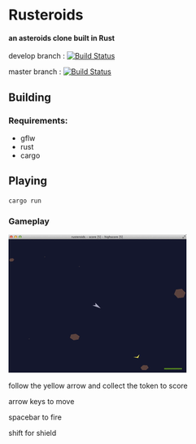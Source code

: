 # Rusteroids
#### an asteroids clone built in Rust

develop branch : [![Build Status](https://travis-ci.org/benbrunton/rusteroids.svg?branch=develop)](https://travis-ci.org/benbrunton/rusteroids)

master branch : [![Build Status](https://travis-ci.org/benbrunton/rusteroids.svg?branch=master)](https://travis-ci.org/benbrunton/rusteroids)


## Building
### Requirements:
- gflw
- rust
- cargo

## Playing
    cargo run

### Gameplay
[![Gameplay Video](rusteroids.gif)](http://www.youtube.com/watch?v=Jb8oIn0ot6w)

follow the yellow arrow and collect the token to score

arrow keys to move

spacebar to fire

shift for shield
